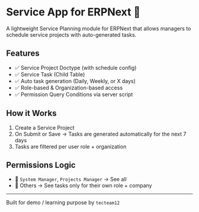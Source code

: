 # Service App for ERPNext 🚀

A lightweight Service Planning module for ERPNext that allows managers to schedule service projects with auto-generated tasks.

## Features
- ✅ Service Project Doctype (with schedule config)
- ✅ Service Task (Child Table)
- ✅ Auto task generation (Daily, Weekly, or X days)
- ✅ Role-based & Organization-based access
- ✅ Permission Query Conditions via server script

## How it Works
1. Create a Service Project
2. On Submit or Save → Tasks are generated automatically for the next 7 days
3. Tasks are filtered per user role + organization

## Permissions Logic
- 👤 `System Manager`, `Projects Manager` → See all
- 👥 Others → See tasks only for their own role + company

---

Built for demo / learning purpose by `tecteam12`
